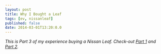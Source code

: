 ```yaml
---
layout: post
title: Why I Bought a Leaf
tags: [ev, nissanleaf]
published: false
date: 2014-03-01T13:20:0.0
---
```

*This is Part 3 of my experience buying a Nissan Leaf. Check-out [Part 1][1] and [Part 2][2].*

 

[1]:/2014/02/25/ditching-the-suv-for-a-nissan-leaf/
[2]:/2014/02/27/why-i-bought-a-leaf/

